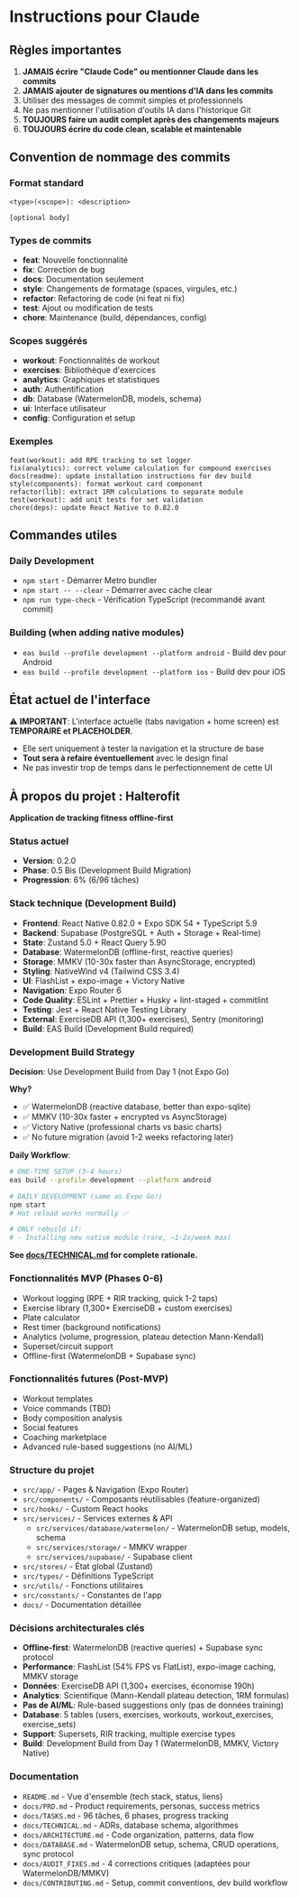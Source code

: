 # Instructions pour Claude

## Règles importantes

1. **JAMAIS écrire "Claude Code" ou mentionner Claude dans les commits**
2. **JAMAIS ajouter de signatures ou mentions d'IA dans les commits**
3. Utiliser des messages de commit simples et professionnels
4. Ne pas mentionner l'utilisation d'outils IA dans l'historique Git
5. **TOUJOURS faire un audit complet après des changements majeurs**
6. **TOUJOURS écrire du code clean, scalable et maintenable**

## Convention de nommage des commits

### Format standard

```
<type>(<scope>): <description>

[optional body]
```

### Types de commits

- **feat**: Nouvelle fonctionnalité
- **fix**: Correction de bug
- **docs**: Documentation seulement
- **style**: Changements de formatage (spaces, virgules, etc.)
- **refactor**: Refactoring de code (ni feat ni fix)
- **test**: Ajout ou modification de tests
- **chore**: Maintenance (build, dépendances, config)

### Scopes suggérés

- **workout**: Fonctionnalités de workout
- **exercises**: Bibliothèque d'exercices
- **analytics**: Graphiques et statistiques
- **auth**: Authentification
- **db**: Database (WatermelonDB, models, schema)
- **ui**: Interface utilisateur
- **config**: Configuration et setup

### Exemples

```
feat(workout): add RPE tracking to set logger
fix(analytics): correct volume calculation for compound exercises
docs(readme): update installation instructions for dev build
style(components): format workout card component
refactor(lib): extract 1RM calculations to separate module
test(workout): add unit tests for set validation
chore(deps): update React Native to 0.82.0
```

## Commandes utiles

### Daily Development

- `npm start` - Démarrer Metro bundler
- `npm start -- --clear` - Démarrer avec cache clear
- `npm run type-check` - Vérification TypeScript (recommandé avant commit)

### Building (when adding native modules)

- `eas build --profile development --platform android` - Build dev pour Android
- `eas build --profile development --platform ios` - Build dev pour iOS

## État actuel de l'interface

⚠️ **IMPORTANT**: L'interface actuelle (tabs navigation + home screen) est **TEMPORAIRE et PLACEHOLDER**.

- Elle sert uniquement à tester la navigation et la structure de base
- **Tout sera à refaire éventuellement** avec le design final
- Ne pas investir trop de temps dans le perfectionnement de cette UI

## À propos du projet : Halterofit

**Application de tracking fitness offline-first**

### Status actuel

- **Version**: 0.2.0
- **Phase**: 0.5 Bis (Development Build Migration)
- **Progression**: 6% (6/96 tâches)

### Stack technique (Development Build)

- **Frontend**: React Native 0.82.0 + Expo SDK 54 + TypeScript 5.9
- **Backend**: Supabase (PostgreSQL + Auth + Storage + Real-time)
- **State**: Zustand 5.0 + React Query 5.90
- **Database**: WatermelonDB (offline-first, reactive queries)
- **Storage**: MMKV (10-30x faster than AsyncStorage, encrypted)
- **Styling**: NativeWind v4 (Tailwind CSS 3.4)
- **UI**: FlashList + expo-image + Victory Native
- **Navigation**: Expo Router 6
- **Code Quality**: ESLint + Prettier + Husky + lint-staged + commitlint
- **Testing**: Jest + React Native Testing Library
- **External**: ExerciseDB API (1,300+ exercises), Sentry (monitoring)
- **Build**: EAS Build (Development Build required)

### Development Build Strategy

**Decision**: Use Development Build from Day 1 (not Expo Go)

**Why?**

- ✅ WatermelonDB (reactive database, better than expo-sqlite)
- ✅ MMKV (10-30x faster + encrypted vs AsyncStorage)
- ✅ Victory Native (professional charts vs basic charts)
- ✅ No future migration (avoid 1-2 weeks refactoring later)

**Daily Workflow**:

```bash
# ONE-TIME SETUP (3-4 hours)
eas build --profile development --platform android

# DAILY DEVELOPMENT (same as Expo Go!)
npm start
# Hot reload works normally ✅

# ONLY rebuild if:
# - Installing new native module (rare, ~1-2x/week max)
```

**See [docs/TECHNICAL.md](../docs/TECHNICAL.md#adr-012-development-build-strategy) for complete rationale.**

### Fonctionnalités MVP (Phases 0-6)

- Workout logging (RPE + RIR tracking, quick 1-2 taps)
- Exercise library (1,300+ ExerciseDB + custom exercises)
- Plate calculator
- Rest timer (background notifications)
- Analytics (volume, progression, plateau detection Mann-Kendall)
- Superset/circuit support
- Offline-first (WatermelonDB + Supabase sync)

### Fonctionnalités futures (Post-MVP)

- Workout templates
- Voice commands (TBD)
- Body composition analysis
- Social features
- Coaching marketplace
- Advanced rule-based suggestions (no AI/ML)

### Structure du projet

- `src/app/` - Pages & Navigation (Expo Router)
- `src/components/` - Composants réutilisables (feature-organized)
- `src/hooks/` - Custom React hooks
- `src/services/` - Services externes & API
  - `src/services/database/watermelon/` - WatermelonDB setup, models, schema
  - `src/services/storage/` - MMKV wrapper
  - `src/services/supabase/` - Supabase client
- `src/stores/` - État global (Zustand)
- `src/types/` - Définitions TypeScript
- `src/utils/` - Fonctions utilitaires
- `src/constants/` - Constantes de l'app
- `docs/` - Documentation détaillée

### Décisions architecturales clés

- **Offline-first**: WatermelonDB (reactive queries) + Supabase sync protocol
- **Performance**: FlashList (54% FPS vs FlatList), expo-image caching, MMKV storage
- **Données**: ExerciseDB API (1,300+ exercises, économise 190h)
- **Analytics**: Scientifique (Mann-Kendall plateau detection, 1RM formulas)
- **Pas de AI/ML**: Rule-based suggestions only (pas de données training)
- **Database**: 5 tables (users, exercises, workouts, workout_exercises, exercise_sets)
- **Support**: Supersets, RIR tracking, multiple exercise types
- **Build**: Development Build from Day 1 (WatermelonDB, MMKV, Victory Native)

### Documentation

- `README.md` - Vue d'ensemble (tech stack, status, liens)
- `docs/PRD.md` - Product requirements, personas, success metrics
- `docs/TASKS.md` - 96 tâches, 6 phases, progress tracking
- `docs/TECHNICAL.md` - ADRs, database schema, algorithmes
- `docs/ARCHITECTURE.md` - Code organization, patterns, data flow
- `docs/DATABASE.md` - WatermelonDB setup, schema, CRUD operations, sync protocol
- `docs/AUDIT_FIXES.md` - 4 corrections critiques (adaptées pour WatermelonDB/MMKV)
- `docs/CONTRIBUTING.md` - Setup, commit conventions, dev build workflow
